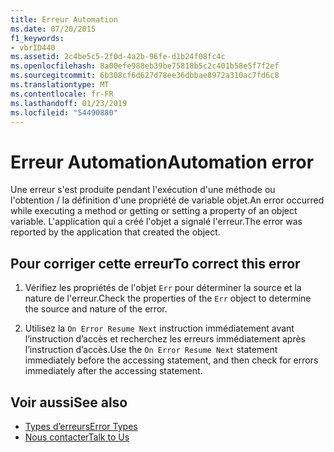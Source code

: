 ```yaml
---
title: Erreur Automation
ms.date: 07/20/2015
f1_keywords:
- vbrID440
ms.assetid: 2c4be5c5-2f0d-4a2b-96fe-d1b24f08fc4c
ms.openlocfilehash: 8a00efe988eb39be75818b5c2c401b58e5f7f2ef
ms.sourcegitcommit: 6b308cf6d627d78ee36dbbae8972a310ac7fd6c8
ms.translationtype: MT
ms.contentlocale: fr-FR
ms.lasthandoff: 01/23/2019
ms.locfileid: "54490880"
---
```

# <a name="automation-error"></a><span data-ttu-id="4d3a4-102">Erreur Automation</span><span class="sxs-lookup"><span data-stu-id="4d3a4-102">Automation error</span></span>
<span data-ttu-id="4d3a4-103">Une erreur s'est produite pendant l'exécution d'une méthode ou l'obtention / la définition d'une propriété de variable objet.</span><span class="sxs-lookup"><span data-stu-id="4d3a4-103">An error occurred while executing a method or getting or setting a property of an object variable.</span></span> <span data-ttu-id="4d3a4-104">L'application qui a créé l'objet a signalé l'erreur.</span><span class="sxs-lookup"><span data-stu-id="4d3a4-104">The error was reported by the application that created the object.</span></span>  
  
## <a name="to-correct-this-error"></a><span data-ttu-id="4d3a4-105">Pour corriger cette erreur</span><span class="sxs-lookup"><span data-stu-id="4d3a4-105">To correct this error</span></span>  
  
1.  <span data-ttu-id="4d3a4-106">Vérifiez les propriétés de l'objet `Err` pour déterminer la source et la nature de l'erreur.</span><span class="sxs-lookup"><span data-stu-id="4d3a4-106">Check the properties of the `Err` object to determine the source and nature of the error.</span></span>  
  
2.  <span data-ttu-id="4d3a4-107">Utilisez la `On Error Resume Next` instruction immédiatement avant l’instruction d’accès et recherchez les erreurs immédiatement après l’instruction d’accès.</span><span class="sxs-lookup"><span data-stu-id="4d3a4-107">Use the `On Error Resume Next` statement immediately before the accessing statement, and then check for errors immediately after the accessing statement.</span></span>  
  
## <a name="see-also"></a><span data-ttu-id="4d3a4-108">Voir aussi</span><span class="sxs-lookup"><span data-stu-id="4d3a4-108">See also</span></span>
- [<span data-ttu-id="4d3a4-109">Types d’erreurs</span><span class="sxs-lookup"><span data-stu-id="4d3a4-109">Error Types</span></span>](../../../visual-basic/programming-guide/language-features/error-types.md)
- [<span data-ttu-id="4d3a4-110">Nous contacter</span><span class="sxs-lookup"><span data-stu-id="4d3a4-110">Talk to Us</span></span>](/visualstudio/ide/talk-to-us)
